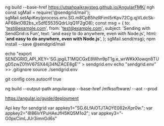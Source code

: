 ng build --base-href https://utsahpaikraysteg.github.io/AngularFMK/
ngh
const sgMail = require('@sendgrid/mail');
sgMail.setApiKey(process.env.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);
const msg = {
  to: 'test@example.com',
  from: 'test@example.com',
  subject: 'Sending with SendGrid is Fun',
  text: 'and easy to do anywhere, even with Node.js',
  html: '<strong>and easy to do anywhere, even with Node.js</strong>',
};
sgMail.send(msg);
npm install --save @sendgrid/mail

echo "export SENDGRID_API_KEY='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'" > sendgrid.env
echo "sendgrid.env" >> .gitignore
source ./sendgrid.env

git config core.autocrlf true

ng build --output-path angularapp --base-href /mfksoftware/ --aot --prod

https://angular.io/guide/deployment


Api key for sendgrid
 var appkey1="SG.6LfAiOTJTAOYE082nXpr0w.";
  var appkey2="4I86ivYPuHAeJfH5KQ5M1o2";
  var appkey3="-G0pxCimLJUr3imnGd6s"
